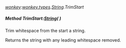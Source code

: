 _[wonkey](../../modules/wonkey/wonkey-module.md):[wonkey.types](../../modules/wonkey/wonkey-types.md).[String](../../modules/wonkey/wonkey-types-string.md).TrimStart_
##### Method TrimStart:[String](../../modules/wonkey/wonkey-types-string.md)(  )
Trim whitespace from the start a string.

Returns the string with any leading whitespace removed.
